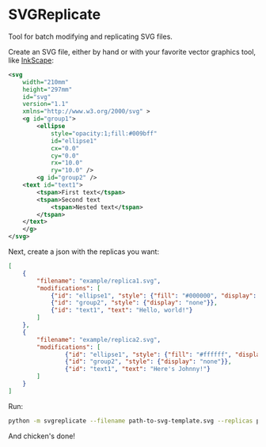 # SVGReplicate 

Tool for batch modifying and replicating SVG files. 

Create an SVG file, either by hand or with your favorite vector graphics tool, like [InkScape](https://inkscape.org):

```xml
<svg
    width="210mm"
    height="297mm" 
    id="svg" 
    version="1.1"
    xmlns="http://www.w3.org/2000/svg" >
    <g id="group1">
        <ellipse
            style="opacity:1;fill:#009bff"
            id="ellipse1"
            cx="0.0"
            cy="0.0"
            rx="10.0"
            ry="10.0" />
        <g id="group2" />
    <text id="text1">
        <tspan>First text</tspan>
        <tspan>Second text 
            <tspan>Nested text</tspan> 
        </tspan>
    </text>
    </g>
</svg>
```

Next, create a json with the replicas you want: 

```json
[
    {
        "filename": "example/replica1.svg", 
        "modifications": [
        	{"id": "ellipse1", "style": {"fill": "#000000", "display": "none"}},
        	{"id": "group2", "style": {"display": "none"}},
        	{"id": "text1", "text": "Hello, world!"}
        ]
    },
    {
        "filename": "example/replica2.svg",
        "modifications": [
                {"id": "ellipse1", "style": {"fill": "#ffffff", "display": "none"}},
                {"id": "group2", "style": {"display": "none"}},
                {"id": "text1", "text": "Here's Johnny!"}
        ]
    }
]
```

Run:

```bash 
python -m svgreplicate --filename path-to-svg-template.svg --replicas path-to-replicas-config.json 
```

And chicken's done!

